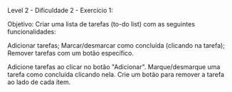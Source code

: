 Level 2 - Dificuldade 2 - Exercício 1:

Objetivo:
Criar uma lista de tarefas (to-do list) com as seguintes funcionalidades:

Adicionar tarefas;
Marcar/desmarcar como concluída (clicando na tarefa);
Remover tarefas com um botão específico.

Adicione tarefas ao clicar no botão "Adicionar".
Marque/desmarque uma tarefa como concluída clicando nela.
Crie um botão para remover a tarefa ao lado de cada item.







